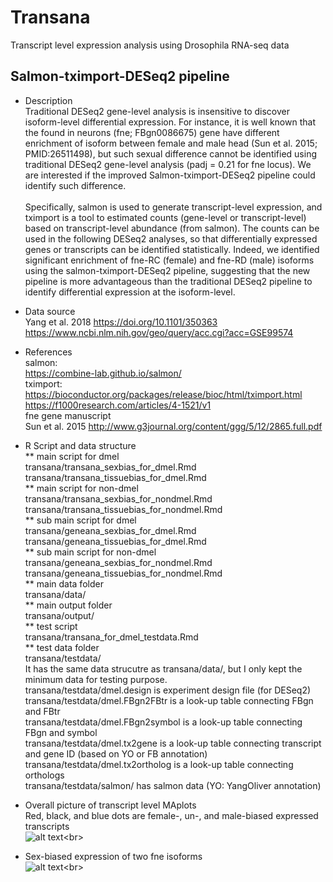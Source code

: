 # Transana
Transcript level expression analysis using Drosophila RNA-seq data

## Salmon-tximport-DESeq2 pipeline
* Description<br>
    Traditional DESeq2 gene-level analysis is insensitive to discover isoform-level differential expression. For instance, it is well known that the found in neurons (fne; FBgn0086675) gene have different enrichment of isoform between female and male head (Sun et al. 2015; PMID:26511498), but such sexual difference cannot be identified using traditional DESeq2 gene-level analysis (padj = 0.21 for fne locus).  We are interested if the improved Salmon-tximport-DESeq2 pipeline could identify such difference.<br><br>
    Specifically, salmon is used to generate transcript-level expression, and tximport is a tool to estimated counts (gene-level or transcript-level) based on transcript-level abundance (from salmon). The counts can be used in the following DESeq2 analyses, so that differentially expressed genes or transcripts can be identified statistically. Indeed, we identified significant enrichment of fne-RC (female) and fne-RD (male) isoforms using the salmon-tximport-DESeq2 pipeline, suggesting that the new pipeline is more advantageous than the traditional DESeq2 pipeline to identify differential expression at the isoform-level. <br>

* Data source<br>
Yang et al. 2018 https://doi.org/10.1101/350363<br>
https://www.ncbi.nlm.nih.gov/geo/query/acc.cgi?acc=GSE99574<br>

* References<br>
salmon:<br>
https://combine-lab.github.io/salmon/<br>
tximport:<br>
https://bioconductor.org/packages/release/bioc/html/tximport.html<br>
https://f1000research.com/articles/4-1521/v1<br>
fne gene manuscript<br>
Sun et al. 2015 http://www.g3journal.org/content/ggg/5/12/2865.full.pdf<br>

* R Script and data structure<br>
** main script for dmel<br>
transana/transana_sexbias_for_dmel.Rmd<br>
transana/transana_tissuebias_for_dmel.Rmd<br>
** main script for non-dmel<br>
transana/transana_sexbias_for_nondmel.Rmd<br>
transana/transana_tissuebias_for_nondmel.Rmd<br>
** sub main script for dmel<br>
transana/geneana_sexbias_for_dmel.Rmd<br>
transana/geneana_tissuebias_for_dmel.Rmd<br>
** sub main script for non-dmel<br>
transana/geneana_sexbias_for_nondmel.Rmd<br>
transana/geneana_tissuebias_for_nondmel.Rmd<br>
** main data folder<br>
transana/data/<br>
** main output folder<br>
transana/output/<br>
** test script<br>
transana/transana_for_dmel_testdata.Rmd<br>
** test data folder<br>
transana/testdata/<br>
It has the same data strucutre as transana/data/, but I only kept the minimum data for testing purpose.<br>
transana/testdata/dmel.design is experiment design file (for DESeq2)<br>
transana/testdata/dmel.FBgn2FBtr is a look-up table connecting FBgn and FBtr<br>
transana/testdata/dmel.FBgn2symbol is a look-up table connecting FBgn and symbol<br>
transana/testdata/dmel.tx2gene is a look-up table connecting transcript and gene ID (based on YO or FB annotation)<br>
transana/testdata/dmel.tx2ortholog is a look-up table connecting orthologs<br>
transana/testdata/salmon/ has salmon data (YO: YangOliver annotation)<br>

* Overall picture of transcript level MAplots<br>
Red, black, and blue dots are female-, un-, and male-biased expressed transcripts<br>
![alt text](https://s3.us-east-2.amazonaws.com/haiwangyang.com/image/transMAplots.png?)<br>

* Sex-biased expression of two fne isoforms<br>
![alt text](https://s3.us-east-2.amazonaws.com/haiwangyang.com/image/fne.png??)<br>

